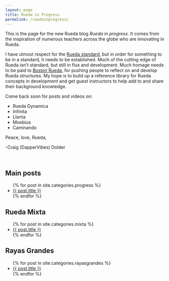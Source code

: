 ```yaml
---
layout: page
title: Rueda in Progress
permalink: /ruedainprogress/
---
```


This is the page for the new Rueda blog *Rueda in progress*. It comes from the inspiration of numerous teachers across the globe who are innovating in Rueda.

I have utmost respect for the [Rueda standard](http://rueda.casino/standard), but in order for something to be in a standard, it needs to be established. Much of the cutting edge of Rueda isn't standard, but still in flux and development. Much homage needs to be paid to [Boston Rueda](https://bostonrueda.com/), for pushing people to reflect on and develop Rueda structures. My hope is to build up a reference library for Rueda concepts in development and get guest instructors to help add to and share their background knowledge.

Come back soon for posts and videos on:

* Rueda Dynamica
* Infinita
* Llanta
* Moebius
* Caminando

Peace, love, Rueda,

-Craig (DapperVibes) Dolder

<br>

## Main posts

<ul>
{% for post in site.categories.progress %}
    <li><a href="{{ post.url }}">{{ post.title }}</a></li>
{% endfor %}
</ul>

## Rueda Mixta

<ul>
{% for post in site.categories.mixta %}
    <li><a href="{{ post.url }}">{{ post.title }}</a></li>
{% endfor %}
</ul>

## Rayas Grandes

<ul>
{% for post in site.categories.rayasgrandes %}
    <li><a href="{{ post.url }}">{{ post.title }}</a></li>
{% endfor %}
</ul>
